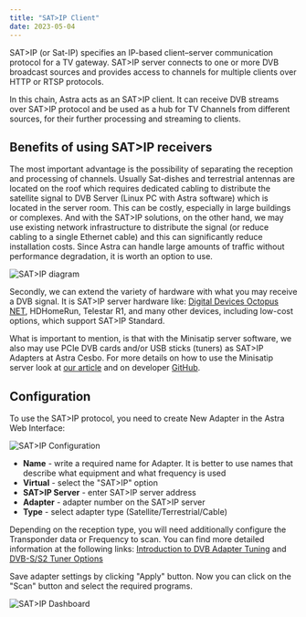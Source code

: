 ```yaml
---
title: "SAT>IP Client"
date: 2023-05-04
---
```


SAT>IP (or Sat-IP) specifies an IP-based client–server communication protocol for a TV gateway. SAT>IP server connects to one or more DVB broadcast sources and provides access to channels for multiple clients over HTTP or RTSP protocols.

In this chain, Astra acts as an SAT>IP client. It can receive DVB streams over SAT>IP protocol and be used as a hub for TV Channels from different sources, for their further processing and streaming to clients.

## Benefits of using SAT>IP receivers

The most important advantage is the possibility of separating the reception and processing of channels. Usually Sat-dishes and terrestrial antennas are located on the roof which requires dedicated cabling to distribute the satellite signal to DVB Server (Linux PC with Astra software) which is located in the server room. This can be costly, especially in large buildings or complexes. And with the SAT>IP solutions, on the other hand, we may use existing network infrastructure to distribute the signal (or reduce cabling to a single Ethernet cable) and this can significantly reduce installation costs.  Since Astra can handle large amounts of traffic without performance degradation, it is worth an option to use.

![SAT>IP diagram](https://storage.crisp.chat/users/helpdesk/website/ba41e739dc7e3800/sat2ip_kbpek4.svg)

Secondly, we can extend the variety of hardware with what you may receive a DVB signal.  It is SAT>IP server hardware like: [Digital Devices Octopus NET](https://www.digital-devices.eu/shop/en/business-tv/network-tuner/), HDHomeRun,  Telestar R1, and many other devices, including low-cost options, which support SAT>IP Standard.

What is important to mention, is that with the Minisatip server software, we also may use PCIe DVB cards and/or USB sticks (tuners) as SAT>IP Adapters at Astra Cesbo. For more details on how to use the Minisatip server look at [our article](../../../misc/tools-and-utilities/dvb/minisatip) and on developer [GitHub](https://github.com/catalinii/minisatip).

## Configuration

To use the SAT>IP protocol, you need to create New Adapter in the Astra Web Interface:

![SAT>IP Configuration](https://storage.crisp.chat/users/helpdesk/website/ba41e739dc7e3800/satip-config_1pkexq5.png)

- **Name** - write a required name for Adapter. It is better to use names that describe what equipment and what frequency is used
- **Virtual** - select the "SAT>IP" option
- **SAT>IP Server** - enter SAT>IP server address
- **Adapter** - adapter number on the SAT>IP server
- **Type** - select adapter type (Satellite/Terrestrial/Cable)

Depending on the reception type, you will need additionally configure the Transponder data or Frequency to scan. You can find more detailed information at the following links:
[Introduction to DVB Adapter Tuning](introduction-to-dvb-adapter-tuning) and [DVB-S/S2 Tuner Options](dvb-s-tuner-options)

Save adapter settings by clicking "Apply" button. Now you can click on the "Scan" button and select the required programs.

![SAT>IP Dashboard](https://storage.crisp.chat/users/helpdesk/website/ba41e739dc7e3800/satip-dashboard_1juovqg.png)

